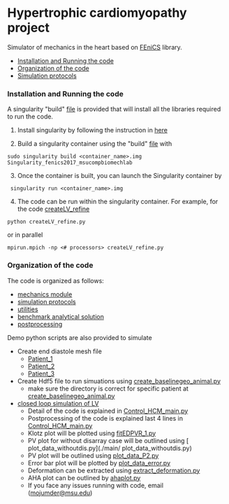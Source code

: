 # Hypertrophic cardiomyopathy project

Simulator of mechanics in the heart based on [FEniCS](https://fenicsproject.org/) library.

<!-- TOC -->
  - [Installation and Running the code](#installation-and-running-the-code)
  - [Organization of the code](#organization-of-the-code)
  - [Simulation protocols](#simulation-protocols)

<!-- /TOC -->

### Installation and Running the code
A singularity "build" [file](./SingularitY/Singularity_fenics2017_msucompbiomechlab) is provided that will install all the libraries required to run the code.

1. Install singularity by following the instruction in [here](https://sylabs.io/guides/3.5/admin-guide/installation.html)

2. Build a singularity container using the "build" [file](./SingularitY/Singularity_fenics2017_msucompbiomechlab) with
```
sudo singularity build <container_name>.img Singularity_fenics2017_msucompbiomechlab
```

3. Once the container is built, you can launch the Singularity container by
```
 singularity run <container_name>.img
```

4. The code can be run within the singularity container. For example, for the code [createLV_refine](./ed_mesh_create/Patient_1/createLV_refine.py)  
```
python createLV_refine.py
```
or in parallel
```
mpirun.mpich -np <# processors> createLV_refine.py
```

### Organization of the code
The code is organized as follows:
- [mechanics module](./src2/mechanics)
- [simulation protocols](./src2/sim_protocols/README.md)
- [utilities](./src2/utils)
- [benchmark analytical solution](./src2/bmark_analytical)
- [postprocessing](./src2/postprocessing)

Demo python scripts are also provided to simulate
- Create end diastole mesh file 
  - [Patient_1](./ed_mesh_create/Patient_1/createLV_refine.py)
  - [Patient_2](./ed_mesh_create/Patient_2/createLV_refine.py)
  - [Patient_3](./ed_mesh_create/Patient_3/createLV_refine.py)
- Create Hdf5 file to run simuations using [create_baselinegeo_animal.py](./ed_mesh_create/create_baselinegeo_animal.py)
  - make sure the directory is correct for specific patient at [create_baselinegeo_animal.py](./ed_mesh_create/create_baselinegeo_animal.py)
- [closed loop simulation of LV](./main/Control_HCM_main.py)
  - Detail of the code is explained in [Control_HCM_main.py](./main/Control_HCM_main.py)
  - Postprocessing of the code is explained last 4 lines in [Control_HCM_main.py](./main/Control_HCM_main.py)
  - Klotz plot will be plotted using [fitEDPVR_1.py](./main/fitEDPVR_1.py)
  - PV plot for without disarray case will be outlined using [ plot_data_withoutdis.py](./main/ plot_data_withoutdis.py)
  - PV plot will be outlined using [plot_data_P2.py](./main/plot_data_P2.py)
  - Error bar plot will be plotted by [plot_data_error.py](./main/plot_data_error.py)
  - Deformation can be extracted using [extract_deformation.py](./main/extract_deformation.py)
  - AHA plot can be outlined by [ahaplot.py](./main/ahaplot.py)
  - If you face any issues running with code, email (mojumder@msu.edu) 





